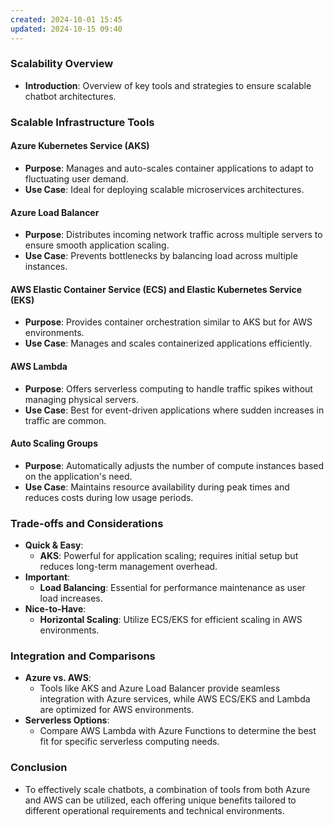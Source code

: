 ```yaml
---
created: 2024-10-01 15:45
updated: 2024-10-15 09:40
---
```

### Scalability Overview
- **Introduction**: Overview of key tools and strategies to ensure scalable chatbot architectures.

### Scalable Infrastructure Tools
#### Azure Kubernetes Service (AKS)
- **Purpose**: Manages and auto-scales container applications to adapt to fluctuating user demand.
- **Use Case**: Ideal for deploying scalable microservices architectures.
  
#### Azure Load Balancer
- **Purpose**: Distributes incoming network traffic across multiple servers to ensure smooth application scaling.
- **Use Case**: Prevents bottlenecks by balancing load across multiple instances.

#### AWS Elastic Container Service (ECS) and Elastic Kubernetes Service (EKS)
- **Purpose**: Provides container orchestration similar to AKS but for AWS environments.
- **Use Case**: Manages and scales containerized applications efficiently.

#### AWS Lambda
- **Purpose**: Offers serverless computing to handle traffic spikes without managing physical servers.
- **Use Case**: Best for event-driven applications where sudden increases in traffic are common.

#### Auto Scaling Groups
- **Purpose**: Automatically adjusts the number of compute instances based on the application's need.
- **Use Case**: Maintains resource availability during peak times and reduces costs during low usage periods.

### Trade-offs and Considerations
- **Quick & Easy**:
  - **AKS**: Powerful for application scaling; requires initial setup but reduces long-term management overhead.
- **Important**:
  - **Load Balancing**: Essential for performance maintenance as user load increases.
- **Nice-to-Have**:
  - **Horizontal Scaling**: Utilize ECS/EKS for efficient scaling in AWS environments.
  
### Integration and Comparisons
- **Azure vs. AWS**:
  - Tools like AKS and Azure Load Balancer provide seamless integration with Azure services, while AWS ECS/EKS and Lambda are optimized for AWS environments.
- **Serverless Options**:
  - Compare AWS Lambda with Azure Functions to determine the best fit for specific serverless computing needs.

### Conclusion
- To effectively scale chatbots, a combination of tools from both Azure and AWS can be utilized, each offering unique benefits tailored to different operational requirements and technical environments.

